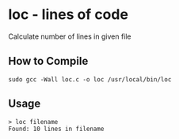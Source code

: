 # loc - lines of code
Calculate number of lines in given file

## How to Compile
```
sudo gcc -Wall loc.c -o loc /usr/local/bin/loc
```

## Usage
```
> loc filename
Found: 10 lines in filename
```
